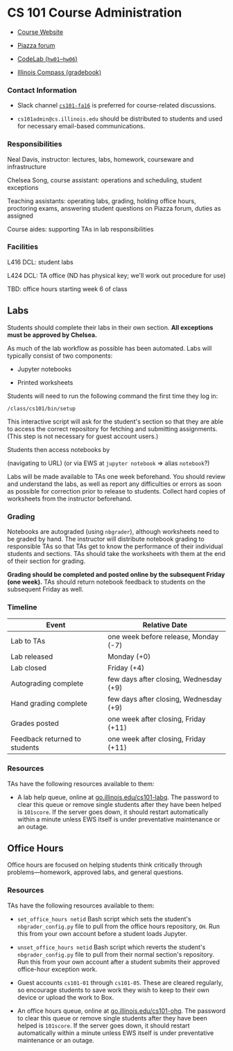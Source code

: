 #   CS 101 Course Administration

-   [Course Website](go.illinois.edu/cs101)

-   [Piazza forum](https://piazza.com/class/ipzxix9y8ou155)

-   [CodeLab (`hw01`–`hw06`)](http://www.turingscraft.com/go.html)

-   [Illinois Compass (gradebook)](https://compass2g.illinois.edu/)


### Contact Information

-   Slack channel [`cs101-fa16`](https://cs101-fa16.slack.com) is preferred for course-related discussions.

-   `cs101admin@cs.illinois.edu` should be distributed to students and used for necessary email-based communications.


### Responsibilities

Neal Davis, instructor:  lectures, labs, homework, courseware and infrastructure

Chelsea Song, course assistant:  operations and scheduling, student exceptions

Teaching assistants:  operating labs, grading, holding office hours, proctoring exams, answering student questions on Piazza forum, duties as assigned

Course aides:  supporting TAs in lab responsibilities


### Facilities

L416 DCL:  student labs

L424 DCL:  TA office (ND has physical key; we'll work out procedure for use)

TBD:  office hours starting week 6 of class


##  Labs

Students should complete their labs in their own section.  **All exceptions must be approved by Chelsea.**

As much of the lab workflow as possible has been automated.  Labs will typically consist of two components:

-   Jupyter notebooks

-   Printed worksheets

Students will need to run the following command the first time they log in:
    
    /class/cs101/bin/setup

This interactive script will ask for the student's section so that they are able to access the correct repository for fetching and submitting assignments.  (This step is not necessary for guest account users.)

Students then access notebooks by

(navigating to URL)
(or via EWS at `jupyter notebook` => alias `notebook`?)

Labs will be made available to TAs one week beforehand.  You should review and understand the labs, as well as report any difficulties or errors as soon as possible for correction prior to release to students.  Collect hard copies of worksheets from the instructor beforehand.

### Grading

Notebooks are autograded (using `nbgrader`), although worksheets need to be graded by hand.  The instructor will distribute notebook grading to responsible TAs so that TAs get to know the performance of their individual students and sections.  TAs should take the worksheets with them at the end of their section for grading.

**Grading should be completed and posted online by the subsequent Friday (one week).**  TAs should return notebook feedback to students on the subsequent Friday as well.

### Timeline

| Event | Relative Date |
| ----- | ------------- |
| Lab to TAs | one week before release, Monday (-7) |
| Lab released | Monday (+0) |
| Lab closed | Friday (+4) |
| Autograding complete | few days after closing, Wednesday (+9) |
| Hand grading complete | few days after closing, Wednesday (+9) |
| Grades posted | one week after closing, Friday (+11) |
| Feedback returned to students | one week after closing, Friday (+11) |

### Resources

TAs have the following resources available to them:

-   A lab help queue, online at [go.illinois.edu/cs101-labq](go.illinois.edu/cs101-labq).  The password to clear this queue or remove single students after they have been helped is `101score`.  If the server goes down, it should restart automatically within a minute unless EWS itself is under preventative maintenance or an outage.


##  Office Hours

Office hours are focused on helping students think critically through problems—homework, approved labs, and general questions.

### Resources

TAs have the following resources available to them:

-   `set_office_hours netid`  Bash script which sets the student's `nbgrader_config.py` file to pull from the office hours repository, `OH`.  Run this from your own account before a student loads Jupyter.

-   `unset_office_hours netid`  Bash script which reverts the student's `nbgrader_config.py` file to pull from their normal section's repository.  Run this from your own account after a student submits their approved office-hour exception work.

-   Guest accounts `cs101-01` through `cs101-05`.  These are cleared regularly, so encourage students to save work they wish to keep to their own device or upload the work to Box.

-   An office hours queue, online at [go.illinois.edu/cs101-ohq](go.illinois.edu/cs101-ohq).  The password to clear this queue or remove single students after they have been helped is `101score`.  If the server goes down, it should restart automatically within a minute unless EWS itself is under preventative maintenance or an outage.


